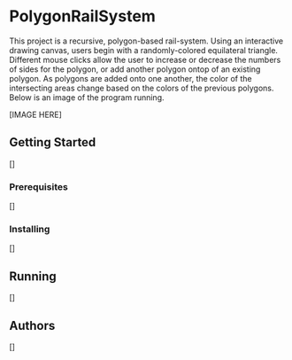 # PolygonRailSystem
 This project is a recursive, polygon-based rail-system. Using an interactive drawing canvas, users begin with a randomly-colored 
 equilateral triangle. Different mouse clicks allow the user to increase or decrease the numbers of sides for 
 the polygon, or add another polygon ontop of an existing polygon. As polygons are added onto one another, the color of the 
 intersecting areas change based on the colors of the previous polygons. Below is an image of the program running.
 
  [IMAGE HERE]
 
## Getting Started

  []
  
### Prerequisites
  
  []
 
### Installing

  []
 
## Running

  []
 
## Authors
  
  []
 
